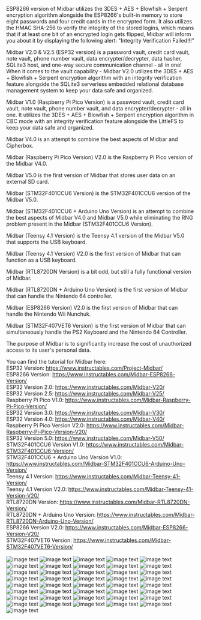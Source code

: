 ESP8266 version of Midbar utilizes the 3DES + AES + Blowfish + Serpent encryption algorithm alongside the ESP8266's built-in memory to store eight passwords and four credit cards in the encrypted form. It also utilizes the HMAC SHA-256 to verify the integrity of the stored logins, which means that if at least one bit of an encrypted login gets flipped, Midbar will inform you about it by displaying the following alert: "Integrity Verification Failed!!!"

Midbar V2.0 & V2.5 (ESP32 version) is a password vault, credit card vault, note vault, phone number vault, data encrypter/decrypter, data hasher, SQLite3 host, and one-way secure communication channel - all in one!
When it comes to the vault capability - Midbar V2.0 utilizes the 3DES + AES + Blowfish + Serpent encryption algorithm with an integrity verification feature alongside the SQLite3 serverless embedded relational database management system to keep your data safe and organized.

Midbar V1.0 (Raspberry Pi Pico Version) is a password vault, credit card vault, note vault, phone number vault, and data encrypter/decrypter - all in one. It utilizes the 3DES + AES + Blowfish + Serpent encryption algorithm in CBC mode with an integrity verification feature alongside the LittleFS to keep your data safe and organized.

Midbar V4.0 is an attempt to combine the best aspects of Midbar and Cipherbox.

Midbar (Raspberry Pi Pico Version) V2.0 is the Raspberry Pi Pico version of the Midbar V4.0.

Midbar V5.0 is the first version of Midbar that stores user data on an external SD card.

Midbar (STM32F401CCU6 Version) is the STM32F401CCU6 version of the Midbar V5.0.

Midbar (STM32F401CCU6 + Arduino Uno Version) is an attempt to combine the best aspects of Midbar V4.0 and Midbar V5.0 while eliminating the RNG problem present in the Midbar (STM32F401CCU6 Version).

Midbar (Teensy 4.1 Version) is the Teensy 4.1 version of the Midbar V5.0 that supports the USB keyboard.

Midbar (Teensy 4.1 Version) V2.0 is the first version of Midbar that can function as a USB keyboard.

Midbar (RTL8720DN Version) is a bit odd, but still a fully functional version of Midbar.

Midbar (RTL8720DN + Arduino Uno Version) is the first version of Midbar that can handle the Nintendo 64 controller.

Midbar (ESP8266 Version) V2.0 is the first version of Midbar that can handle the Nintendo Wii Nunchuk.

Midbar (STM32F407VET6 Version) is the first version of Midbar that can simultaneously handle the PS2 Keyboard and the Nintendo 64 Controller.

The purpose of Midbar is to significantly increase the cost of unauthorized access to its user's personal data.

You can find the tutorial for Midbar here:
</br>
ESP32 Version: https://www.instructables.com/Project-Midbar/
</br>
ESP8266 Version: https://www.instructables.com/Midbar-ESP8266-Version/
</br>
ESP32 Version 2.0: https://www.instructables.com/Midbar-V20/
</br>
ESP32 Version 2.5: https://www.instructables.com/Midbar-V25/
</br>
Raspberry Pi Pico V1.0: https://www.instructables.com/Midbar-Raspberry-Pi-Pico-Version/
</br>
ESP32 Version 3.0: https://www.instructables.com/Midbar-V30/
</br>
ESP32 Version 4.0: https://www.instructables.com/Midbar-V40/
</br>
Raspberry Pi Pico Version V2.0: https://www.instructables.com/Midbar-Raspberry-Pi-Pico-Version-V20/
</br>
ESP32 Version 5.0: https://www.instructables.com/Midbar-V50/
</br>
STM32F401CCU6 Version V1.0: https://www.instructables.com/Midbar-STM32F401CCU6-Version/
</br>
STM32F401CCU6 + Arduino Uno Version V1.0: https://www.instructables.com/Midbar-STM32F401CCU6-Arduino-Uno-Version/
</br>
Teensy 4.1 Version: https://www.instructables.com/Midbar-Teensy-41-Version/
</br>
Teensy 4.1 Version V2.0: https://www.instructables.com/Midbar-Teensy-41-Version-V20/
</br>
RTL8720DN Version: https://www.instructables.com/Midbar-RTL8720DN-Version/
</br>
RTL8720DN + Arduino Uno Version: https://www.instructables.com/Midbar-RTL8720DN-Arduino-Uno-Version/
</br>
ESP8266 Version V2.0: https://www.instructables.com/Midbar-ESP8266-Version-V20/
</br>
STM32F407VET6 Version: https://www.instructables.com/Midbar-STM32F407VET6-Version/
</br></br>
![image text](https://github.com/Northstrix/Midbar/blob/main/STM32F407VET6%20Version/V1.0/Pictures/IMG_20230908_172638.jpg)
![image text](https://github.com/Northstrix/Midbar/blob/main/STM32F407VET6%20Version/V1.0/Pictures/Midbar%20Circuit%20Diagram.png)
![image text](https://github.com/Northstrix/Midbar/blob/main/ESP8266%20Version/V2.0/Pictures/IMG_20230830_133315.jpg)
![image text](https://github.com/Northstrix/Midbar/blob/main/ESP8266%20Version/V2.0/Pictures/Midbar%20Circuit%20Diagram.png)
![image text](https://github.com/Northstrix/Midbar/blob/main/RTL8720DN_and_Arduino_Uno_Version/V1.0/Pictures/IMG_20230821_174708.jpg)
![image text](https://github.com/Northstrix/Midbar/blob/main/RTL8720DN_and_Arduino_Uno_Version/V1.0/Pictures/Midbar%20Circuit%20Diagram.png)
![image text](https://github.com/Northstrix/Midbar/blob/main/RTL8720DN%20Version/V1.0/Pictures/IMG_20230801_161613_hdr.jpg)
![image text](https://github.com/Northstrix/Midbar/blob/main/RTL8720DN%20Version/V1.0/Pictures/Midbar%20Circuit%20Diagram.png)
![image text](https://github.com/Northstrix/Midbar/blob/main/Teensy%204.1%20Version/V2.0/Pictures/IMG_20230719_184125.jpg)
![image text](https://github.com/Northstrix/Midbar/blob/main/Teensy%204.1%20Version/V2.0/Pictures/Midbar%20Circuit%20Diagram.png)
![image text](https://github.com/Northstrix/Midbar/blob/main/Teensy%204.1%20Version/V1.0/Pictures/IMG_20230626_161557.jpg)
![image text](https://github.com/Northstrix/Midbar/blob/main/Teensy%204.1%20Version/V1.0/Pictures/Midbar%20Circuit%20Diagram.png)
![image text](https://github.com/Northstrix/Midbar/blob/main/STM32F401CCU6_and_Arduino_Uno_Version/V1.0/Pictures/IMG_20230504_145722.jpg)
![image text](https://github.com/Northstrix/Midbar/blob/main/STM32F401CCU6_and_Arduino_Uno_Version/V1.0/Pictures/Midbar%20Circuit%20Diagram.png)
![image text](https://github.com/Northstrix/Midbar/blob/main/STM32F401CCU6_Version/V1.0/Pictures/IMG_20230414_141811.jpg)
![image text](https://github.com/Northstrix/Midbar/blob/main/STM32F401CCU6_Version/V1.0/Pictures/Midbar%20Circuit%20Diagram.png)
![image text](https://github.com/Northstrix/Midbar/blob/main/ESP32_Version/V5.0/Pictures/IMG_20230409_141054.jpg)
![image text](https://github.com/Northstrix/Midbar/blob/main/ESP32_Version/V5.0/Pictures/Vault%20Circuit%20Diagram.png)
![image text](https://github.com/Northstrix/Midbar/blob/main/Raspberry_Pi_Pico_Version/V2.0/Pictures/IMG_20230324_151103.jpg)
![image text](https://github.com/Northstrix/Midbar/blob/main/Raspberry_Pi_Pico_Version/V2.0/Pictures/Midbar%20Circuit%20Diagram.png)
![image text](https://github.com/Northstrix/Midbar/blob/main/ESP32_Version/V4.0/Pictures/IMG_20230208_154744.jpg)
![image text](https://github.com/Northstrix/Midbar/blob/main/ESP32_Version/V4.0/Pictures/Vault%20Circuit%20Diagram.png)
![image text](https://github.com/Northstrix/Midbar/blob/main/ESP32_Version/V4.0/Pictures/Receiver%20Circuit%20Diagram.png)
![image text](https://github.com/Northstrix/Midbar/blob/main/ESP32_Version/V3.0/Pictures/IMG_20230121_112045_hdr.jpg)
![image text](https://github.com/Northstrix/Midbar/blob/main/ESP32_Version/V3.0/Pictures/Vault%20Circuit%20Diagram.png)
![image text](https://github.com/Northstrix/Midbar/blob/main/Raspberry_Pi_Pico_Version/V1.0/Pictures/IMG_20230111_112857_hdr.jpg)
![image text](https://github.com/Northstrix/Midbar/blob/main/Raspberry_Pi_Pico_Version/V1.0/Pictures/Midbar%20Circuit%20Diagram.png)
![image text](https://github.com/Northstrix/Midbar/blob/main/ESP32_Version/V2.5/Pictures/IMG_20230101_145716_hdr_edit.jpg)
![image text](https://github.com/Northstrix/Midbar/blob/main/ESP32_Version/V2.5/Pictures/IMG_20230101_170120.jpg)
![image text](https://github.com/Northstrix/Midbar/blob/main/ESP32_Version/V2.5/Pictures/IMG_20230101_171912.jpg)
![image text](https://github.com/Northstrix/Midbar/blob/main/ESP32_Version/V2.5/Pictures/Vault%20Circuit%20Diagram.png)
![image text](https://github.com/Northstrix/Midbar/blob/main/ESP32_Version/V2.0/Photos/IMG_20221217_134728.jpg)
![image text](https://github.com/Northstrix/Midbar/blob/main/ESP32_Version/V2.0/Photos/IMG_20221217_130321.jpg)
![image text](https://github.com/Northstrix/Midbar/blob/main/ESP32_Version/V2.0/Vault%20Circuit%20Diagram.png)
![image text](https://github.com/Northstrix/Midbar/blob/main/ESP32_Version/V2.0/Receiver%20Circuit%20Diagram.jpg)
![image text](https://github.com/Northstrix/Midbar/blob/main/ESP8266%20Version/V1.0/Pictures/IMG_20221126_120541.jpg)
![image text](https://github.com/Northstrix/Midbar/blob/main/ESP8266%20Version/V1.0/Pictures/IMG_20221126_121830.jpg)
![image text](https://github.com/Northstrix/Midbar/blob/main/ESP8266%20Version/V1.0/Pictures/IMG_20221126_121950.jpg)
![image text](https://github.com/Northstrix/Midbar/blob/main/ESP8266%20Version/V1.0/Pictures/IMG_20221126_122431.jpg)
![image text](https://github.com/Northstrix/Midbar/blob/main/ESP8266%20Version/V1.0/Pictures/Circuit%20Diagram.png)
![image text](https://github.com/Northstrix/Midbar/blob/main/ESP32_Version/V1.0/Pictures/IMG_20220501_120358.jpg)
